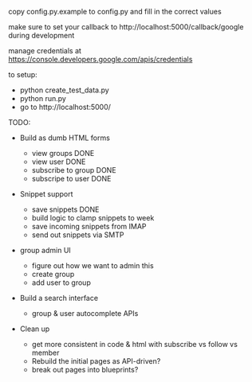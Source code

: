 copy config.py.example to config.py and fill in the correct values

make sure to set your callback to http://localhost:5000/callback/google during development

manage credentials at https://console.developers.google.com/apis/credentials

to setup:
- python create_test_data.py
- python run.py
- go to http://localhost:5000/



TODO:
- Build as dumb HTML forms
  - view groups DONE
  - view user DONE
  - subscribe to group DONE
  - subscripe to user DONE
- Snippet support
  - save snippets DONE
  - build logic to clamp snippets to week 
  - save incoming snippets from IMAP
  - send out snippets via SMTP

- group admin UI
  - figure out how we want to admin this
  - create group
  - add user to group
- Build a search interface
  - group & user autocomplete APIs
- Clean up
  - get more consistent in code & html with subscribe vs follow vs member
  - Rebuild the initial pages as API-driven?
  - break out pages into blueprints?
